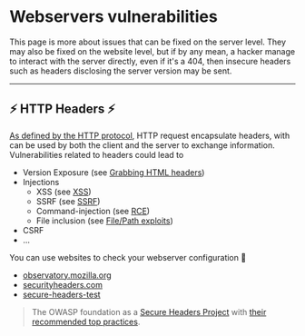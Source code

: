 # Webservers vulnerabilities

This page is more about issues that can be fixed on the server level. They may also be fixed on the website level, but if by any mean, a hacker manage to interact with the server directly, even if it's a 404, then insecure headers such as headers disclosing the server version may be sent.

<hr class="sep-both">

## ⚡ HTTP Headers ⚡

<div class="row row-cols-md-2"><div>

[As defined by the HTTP protocol](/info/networking/protocols/index.md#-http---80-tcp), HTTP request encapsulate headers, with can be used by both the client and the server to exchange information. Vulnerabilities related to headers could lead to

* Version Exposure (see [Grabbing HTML headers](/cyber/exploitation/services/banner.md#grabbing-html-headers))
* Injections
    * XSS (see [XSS](/cyber/exploitation/web/forms/xss.md))
    * SSRF (see [SSRF](/cyber/exploitation/web/forms/ssrf.md))
    * Command-injection (see [RCE](/cyber/exploitation/web/forms/command_injection.md))
    * File inclusion (see [File/Path exploits](/cyber/exploitation/web/forms/file_path_exploits.md#file-inclusion))
* CSRF
* ...
</div><div>

You can use websites to check your webserver configuration 🚀

* [observatory.mozilla.org](https://observatory.mozilla.org/)
* [securityheaders.com](https://securityheaders.com/)
* [secure-headers-test](https://geekflare.com/tools/secure-headers-test)

> The OWASP foundation as a [Secure Headers Project](https://owasp.org/www-project-secure-headers/) with [their recommended top practices](https://owasp.org/www-project-secure-headers/#div-bestpractices). 
</div></div>